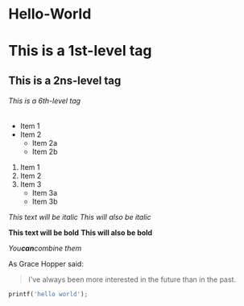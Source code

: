 # Hello-World

# This is a 1st-level tag
## This is a 2ns-level tag
###### This is a 6th-level tag

* Item 1
* Item 2
  * Item 2a
  * Item 2b

1. Item 1
2. Item 2
3. Item 3
   * Item 3a
   * Item 3b
  
*This text will be italic*
_This will also be italic_

**This text will be bold**
__This will also be bold__

*You**can**combine them*

As Grace Hopper said:

> I've always been more interested
> in the future than in the past.

```python
printf('hello world');
```

